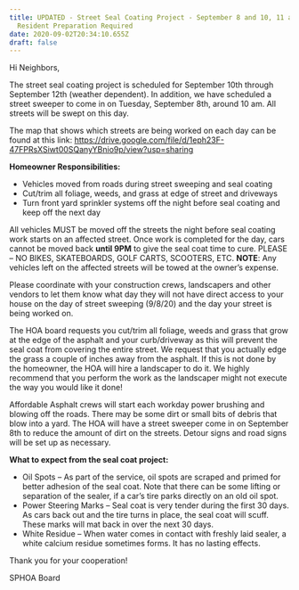 ```yaml
---
title: UPDATED - Street Seal Coating Project - September 8 and 10, 11 and 12 -
  Resident Preparation Required
date: 2020-09-02T20:34:10.655Z
draft: false
---
```

Hi Neighbors,

The street seal coating project is scheduled for September 10th through September 12th (weather dependent). In addition, we have scheduled a street sweeper to come in on Tuesday, September 8th, around 10 am. All streets will be swept on this day.

The map that shows which streets are being worked on each day can be found at this link: <https://drive.google.com/file/d/1eph23F-47FPRsXSiwt00SQanyYBnio9p/view?usp=sharing>

**Homeowner Responsibilities:**

* Vehicles moved from roads during street sweeping and seal coating
* Cut/trim all foliage, weeds, and grass at edge of street and driveways
* Turn front yard sprinkler systems off the night before seal coating and keep off the next day

All vehicles MUST be moved off the streets the night before seal coating work starts on an affected street. Once work is completed for the day, cars cannot be moved back **until 9PM** to give the seal coat time to cure. PLEASE – NO BIKES, SKATEBOARDS, GOLF CARTS, SCOOTERS, ETC. **NOTE**: Any vehicles left on the affected streets will be towed at the owner’s expense.

Please coordinate with your construction crews, landscapers and other vendors to let them know what day they will not have direct access to your house on the day of street sweeping (9/8/20) and the day your street is being worked on.

The HOA board requests you cut/trim all foliage, weeds and grass that grow at the edge of the asphalt and your curb/driveway as this will prevent the seal coat from covering the entire street. We request that you actually edge the grass a couple of inches away from the asphalt. If this is not done by the homeowner, the HOA will hire a landscaper to do it. We highly recommend that you perform the work as the landscaper might not execute the way you would like it done!

Affordable Asphalt crews will start each workday power brushing and blowing off the roads. There may be some dirt or small bits of debris that blow into a yard. The HOA will have a street sweeper come in on September 8th to reduce the amount of dirt on the streets. Detour signs and road signs will be set up as necessary.

**What to expect from the seal coat project:**

* Oil Spots – As part of the service, oil spots are scraped and primed for better adhesion of the seal coat. Note that there can be some lifting or separation of the sealer, if a car’s tire parks directly on an old oil spot.
* Power Steering Marks – Seal coat is very tender during the first 30 days. As cars back out and the tire turns in place, the seal coat will scuff. These marks will mat back in over the next 30 days.
* White Residue – When water comes in contact with freshly laid sealer, a white calcium residue sometimes forms. It has no lasting effects.

Thank you for your cooperation!

SPHOA Board